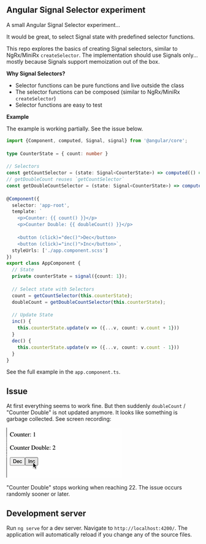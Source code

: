 ## Angular Signal Selector experiment

A small Angular Signal Selector experiment...

It would be great, to select Signal state with predefined selector functions.

This repo explores the basics of creating Signal selectors, similar to NgRx/MiniRx `createSelector`.
The implementation should use Signals only... mostly because Signals support memoization out of the box.

**Why Signal Selectors?**
- Selector functions can be pure functions and live outside the class
- The selector functions can be composed (similar to NgRx/MiniRx `createSelector`)
- Selector functions are easy to test

**Example**

The example is working partially. See the issue below.

```ts
import {Component, computed, Signal, signal} from '@angular/core';

type CounterState = { count: number }

// Selectors
const getCountSelector = (state: Signal<CounterState>) => computed(() => state()['count']);
// getDoubleCount reuses `getCountSelector`
const getDoubleCountSelector = (state: Signal<CounterState>) => computed(() => getCountSelector(state)() * 2);

@Component({
  selector: 'app-root',
  template: `
    <p>Counter: {{ count() }}</p>
    <p>Counter Double: {{ doubleCount() }}</p>

    <button (click)="dec()">Dec</button>
    <button (click)="inc()">Inc</button>`,
  styleUrls: ['./app.component.scss']
})
export class AppComponent {
  // State
  private counterState = signal({count: 1});

  // Select state with Selectors
  count = getCountSelector(this.counterState);
  doubleCount = getDoubleCountSelector(this.counterState);

  // Update State
  inc() {
    this.counterState.update(v => ({...v, count: v.count + 1}))
  }
  dec() {
    this.counterState.update(v => ({...v, count: v.count - 1}))
  }
}
```

See the full example in the `app.component.ts`.

## Issue
At first everything seems to work fine.
But then suddenly `doubleCount` / "Counter Double" is not updated anymore.
It looks like something is garbage collected. See screen recording:

![signal-selectors-3.gif](signal-selectors-3.gif)

"Counter Double" stops working when reaching 22.
The issue occurs randomly sooner or later.

## Development server

Run `ng serve` for a dev server. Navigate to `http://localhost:4200/`. The application will automatically reload if you change any of the source files.
